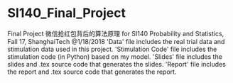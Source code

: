 # SI140_Final_Project
Final Project 微信抢红包背后的算法原理 for SI140 Probability and Statistics, Fall 17, ShanghaiTech @1/18/2018
'Data' file includes the real trial data and stimulation data used in this project.
'Stimulation Code' file includes the stimulation code (in Python) based on my model.
'Slides' file includes the slides and .tex source code that generates the slides.
'Report' file includes the report and .tex source code that generates the report.
